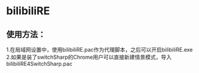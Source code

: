 bilibiliRE
==========
使用方法：
----------
1.在局域网设置中，使用bilibiliRE.pac作为代理脚本，之后可以开启bilibiliRE.exe
2.如果是装了switchSharp的Chrome用户可以直接新建情景模式，导入bilibiliRE4SwitchSharp.pac
